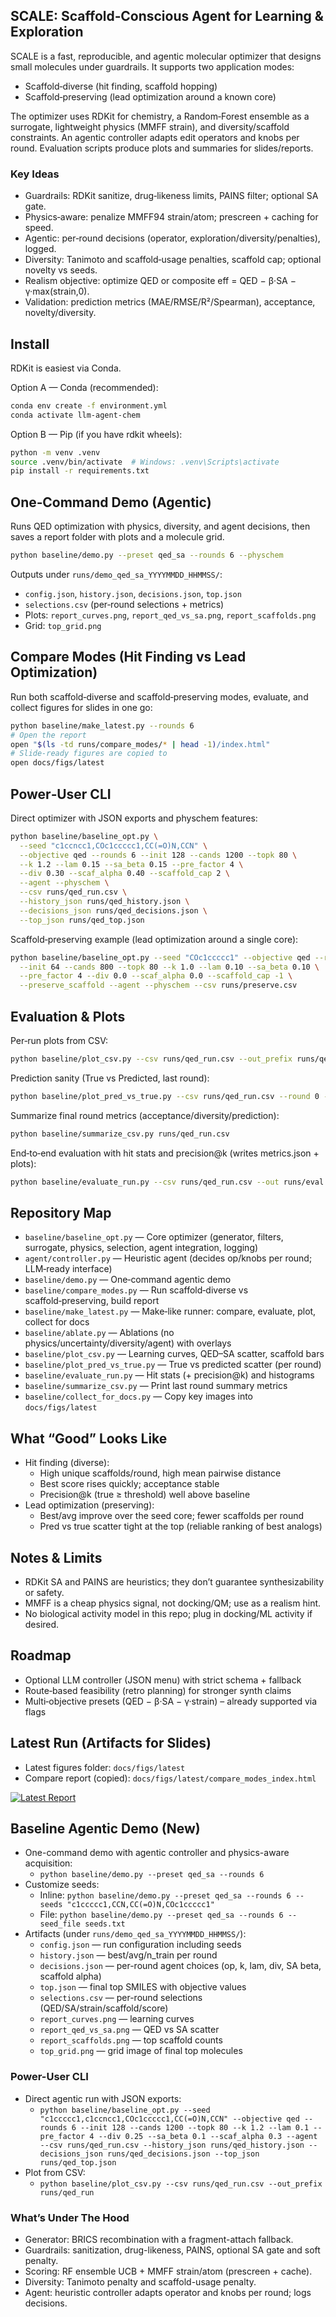 ## SCALE: Scaffold‑Conscious Agent for Learning & Exploration

SCALE is a fast, reproducible, and agentic molecular optimizer that designs small molecules under guardrails. It supports two application modes:

- Scaffold‑diverse (hit finding, scaffold hopping)
- Scaffold‑preserving (lead optimization around a known core)

The optimizer uses RDKit for chemistry, a Random‑Forest ensemble as a surrogate, lightweight physics (MMFF strain), and diversity/scaffold constraints. An agentic controller adapts edit operators and knobs per round. Evaluation scripts produce plots and summaries for slides/reports.

### Key Ideas
- Guardrails: RDKit sanitize, drug‑likeness limits, PAINS filter; optional SA gate.
- Physics‑aware: penalize MMFF94 strain/atom; prescreen + caching for speed.
- Agentic: per‑round decisions (operator, exploration/diversity/penalties), logged.
- Diversity: Tanimoto and scaffold‑usage penalties, scaffold cap; optional novelty vs seeds.
- Realism objective: optimize QED or composite eff = QED − β·SA − γ·max(strain,0).
- Validation: prediction metrics (MAE/RMSE/R²/Spearman), acceptance, novelty/diversity.

## Install
RDKit is easiest via Conda.

Option A — Conda (recommended):
```bash
conda env create -f environment.yml
conda activate llm-agent-chem
```

Option B — Pip (if you have rdkit wheels):
```bash
python -m venv .venv
source .venv/bin/activate  # Windows: .venv\Scripts\activate
pip install -r requirements.txt
```

## One‑Command Demo (Agentic)
Runs QED optimization with physics, diversity, and agent decisions, then saves a report folder with plots and a molecule grid.

```bash
python baseline/demo.py --preset qed_sa --rounds 6 --physchem
```

Outputs under `runs/demo_qed_sa_YYYYMMDD_HHMMSS/`:
- `config.json`, `history.json`, `decisions.json`, `top.json`
- `selections.csv` (per‑round selections + metrics)
- Plots: `report_curves.png`, `report_qed_vs_sa.png`, `report_scaffolds.png`
- Grid: `top_grid.png`

## Compare Modes (Hit Finding vs Lead Optimization)
Run both scaffold‑diverse and scaffold‑preserving modes, evaluate, and collect figures for slides in one go:

```bash
python baseline/make_latest.py --rounds 6
# Open the report
open "$(ls -td runs/compare_modes/* | head -1)/index.html"
# Slide‑ready figures are copied to
open docs/figs/latest
```

## Power‑User CLI
Direct optimizer with JSON exports and physchem features:

```bash
python baseline/baseline_opt.py \
  --seed "c1ccncc1,COc1ccccc1,CC(=O)N,CCN" \
  --objective qed --rounds 6 --init 128 --cands 1200 --topk 80 \
  --k 1.2 --lam 0.15 --sa_beta 0.15 --pre_factor 4 \
  --div 0.30 --scaf_alpha 0.40 --scaffold_cap 2 \
  --agent --physchem \
  --csv runs/qed_run.csv \
  --history_json runs/qed_history.json \
  --decisions_json runs/qed_decisions.json \
  --top_json runs/qed_top.json
```

Scaffold‑preserving example (lead optimization around a single core):
```bash
python baseline/baseline_opt.py --seed "COc1ccccc1" --objective qed --rounds 6 \
  --init 64 --cands 800 --topk 80 --k 1.0 --lam 0.10 --sa_beta 0.10 \
  --pre_factor 4 --div 0.0 --scaf_alpha 0.0 --scaffold_cap -1 \
  --preserve_scaffold --agent --physchem --csv runs/preserve.csv
```

## Evaluation & Plots
Per‑run plots from CSV:
```bash
python baseline/plot_csv.py --csv runs/qed_run.csv --out_prefix runs/qed_run
```

Prediction sanity (True vs Predicted, last round):
```bash
python baseline/plot_pred_vs_true.py --csv runs/qed_run.csv --round 0 --out runs/qed_pred_vs_true.png
```

Summarize final round metrics (acceptance/diversity/prediction):
```bash
python baseline/summarize_csv.py runs/qed_run.csv
```

End‑to‑end evaluation with hit stats and precision@k (writes metrics.json + plots):
```bash
python baseline/evaluate_run.py --csv runs/qed_run.csv --out runs/eval --round 0 --hit 0.9
```

## Repository Map
- `baseline/baseline_opt.py` — Core optimizer (generator, filters, surrogate, physics, selection, agent integration, logging)
- `agent/controller.py` — Heuristic agent (decides op/knobs per round; LLM‑ready interface)
- `baseline/demo.py` — One‑command agentic demo
- `baseline/compare_modes.py` — Run scaffold‑diverse vs scaffold‑preserving, build report
- `baseline/make_latest.py` — Make‑like runner: compare, evaluate, plot, collect for docs
- `baseline/ablate.py` — Ablations (no physics/uncertainty/diversity/agent) with overlays
- `baseline/plot_csv.py` — Learning curves, QED–SA scatter, scaffold bars
- `baseline/plot_pred_vs_true.py` — True vs predicted scatter (per round)
- `baseline/evaluate_run.py` — Hit stats (+ precision@k) and histograms
- `baseline/summarize_csv.py` — Print last round summary metrics
- `baseline/collect_for_docs.py` — Copy key images into `docs/figs/latest`

## What “Good” Looks Like
- Hit finding (diverse):
  - High unique scaffolds/round, high mean pairwise distance
  - Best score rises quickly; acceptance stable
  - Precision@k (true ≥ threshold) well above baseline
- Lead optimization (preserving):
  - Best/avg improve over the seed core; fewer scaffolds per round
  - Pred vs true scatter tight at the top (reliable ranking of best analogs)

## Notes & Limits
- RDKit SA and PAINS are heuristics; they don’t guarantee synthesizability or safety.
- MMFF is a cheap physics signal, not docking/QM; use as a realism hint.
- No biological activity model in this repo; plug in docking/ML activity if desired.

## Roadmap
- Optional LLM controller (JSON menu) with strict schema + fallback
- Route‑based feasibility (retro planning) for stronger synth claims
- Multi‑objective presets (QED − β·SA − γ·strain) – already supported via flags

## Latest Run (Artifacts for Slides)
- Latest figures folder: `docs/figs/latest`
- Compare report (copied): `docs/figs/latest/compare_modes_index.html`

[![Latest Report](https://img.shields.io/badge/SCALE-latest_report-blue)](docs/figs/latest/compare_modes_index.html)


## Baseline Agentic Demo (New)
- One-command demo with agentic controller and physics-aware acquisition:
  - `python baseline/demo.py --preset qed_sa --rounds 6`
- Customize seeds:
  - Inline: `python baseline/demo.py --preset qed_sa --rounds 6 --seeds "c1ccccc1,CCN,CC(=O)N,COc1ccccc1"`
  - File: `python baseline/demo.py --preset qed_sa --rounds 6 --seed_file seeds.txt`
- Artifacts (under `runs/demo_qed_sa_YYYYMMDD_HHMMSS/`):
  - `config.json` — run configuration including seeds
  - `history.json` — best/avg/n_train per round
  - `decisions.json` — per-round agent choices (op, k, lam, div, SA beta, scaffold alpha)
  - `top.json` — final top SMILES with objective values
  - `selections.csv` — per-round selections (QED/SA/strain/scaffold/score)
  - `report_curves.png` — learning curves
  - `report_qed_vs_sa.png` — QED vs SA scatter
  - `report_scaffolds.png` — top scaffold counts
  - `top_grid.png` — grid image of final top molecules

### Power-User CLI
- Direct agentic run with JSON exports:
  - `python baseline/baseline_opt.py --seed "c1ccccc1,c1ccncc1,COc1ccccc1,CC(=O)N,CCN" --objective qed --rounds 6 --init 128 --cands 1200 --topk 80 --k 1.2 --lam 0.1 --pre_factor 4 --div 0.25 --sa_beta 0.1 --scaf_alpha 0.3 --agent --csv runs/qed_run.csv --history_json runs/qed_history.json --decisions_json runs/qed_decisions.json --top_json runs/qed_top.json`
- Plot from CSV:
  - `python baseline/plot_csv.py --csv runs/qed_run.csv --out_prefix runs/qed_run`

### What’s Under The Hood
- Generator: BRICS recombination with a fragment-attach fallback.
- Guardrails: sanitization, drug-likeness, PAINS, optional SA gate and soft penalty.
- Scoring: RF ensemble UCB + MMFF strain/atom (prescreen + cache).
- Diversity: Tanimoto penalty and scaffold-usage penalty.
- Agent: heuristic controller adapts operator and knobs per round; logs decisions.
